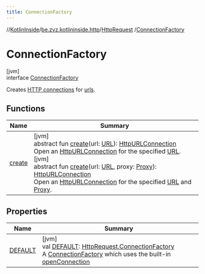 ```yaml
---
title: ConnectionFactory
---
```

//[KotlinInside](../../../../index.html)/[be.zvz.kotlininside.http](../../index.html)/[HttpRequest](../index.html)
/[ConnectionFactory](index.html)

# ConnectionFactory

[jvm]\
interface [ConnectionFactory](index.html)

Creates [HTTP connections](https://docs.oracle.com/javase/7/docs/api/java/net/HttpURLConnection.html)
for [urls](https://docs.oracle.com/javase/7/docs/api/java/net/URL.html).

## Functions

| Name | Summary |
|---|---|
| [create](create.html) | [jvm]<br>abstract fun [create](create.html)(url: [URL](https://docs.oracle.com/javase/7/docs/api/java/net/URL.html)): [HttpURLConnection](https://docs.oracle.com/javase/7/docs/api/java/net/HttpURLConnection.html)<br>Open an [HttpURLConnection](https://docs.oracle.com/javase/7/docs/api/java/net/HttpURLConnection.html) for the specified [URL](https://docs.oracle.com/javase/7/docs/api/java/net/URL.html).<br>[jvm]<br>abstract fun [create](create.html)(url: [URL](https://docs.oracle.com/javase/7/docs/api/java/net/URL.html), proxy: [Proxy](https://docs.oracle.com/javase/7/docs/api/java/net/Proxy.html)): [HttpURLConnection](https://docs.oracle.com/javase/7/docs/api/java/net/HttpURLConnection.html)<br>Open an [HttpURLConnection](https://docs.oracle.com/javase/7/docs/api/java/net/HttpURLConnection.html) for the specified [URL](https://docs.oracle.com/javase/7/docs/api/java/net/URL.html) and [Proxy](https://docs.oracle.com/javase/7/docs/api/java/net/Proxy.html). |

## Properties

| Name | Summary |
|---|---|
| [DEFAULT](-d-e-f-a-u-l-t.html) | [jvm]<br>val [DEFAULT](-d-e-f-a-u-l-t.html): [HttpRequest.ConnectionFactory](index.html)<br>A [ConnectionFactory](index.html) which uses the built-in [openConnection](https://docs.oracle.com/javase/7/docs/api/java/net/URL.html#openConnection()) |

